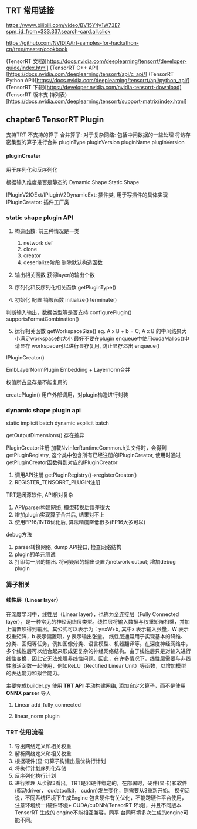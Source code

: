 ## TRT 常用链接

https://www.bilibili.com/video/BV15Y4y1W73E?spm_id_from=333.337.search-card.all.click

https://github.com/NVIDIA/trt-samples-for-hackathon-cn/tree/master/cookbook

(TensorRT 文档)[https://docs.nvidia.com/deeplearning/tensorrt/developer-guide/index.html]
(TensorRT C++ API)[https://docs.nvidia.com/deeplearning/tensorrt/api/c_api/]
(TensorRT Python API)[https://docs.nvidia.com/deeplearning/tensorrt/api/python_api/]
(TensorRT 下载)[https://developer.nvidia.com/nvidia-tensorrt-download]
(TensorRT 版本支
持列表)[https://docs.nvidia.com/deeplearning/tensorrt/support-matrix/index.html]


## chapter6 TensorRT Plugin
支持TRT 不支持的算子
合并算子: 对于复杂网络: 包括中间数据的一些处理 
将访存密集型的算子进行合并
pluginType
pluginVersion
pluginName
pluginVersion

#### pluginCreater
用于序列化和反序列化

根据输入维度是否是静态的
Dynamic Shape 
Static Shape

IPluginV2IOExt/IPluginV2DynamicExt: 插件类, 用于写插件的具体实现
IPluginCreator: 插件工厂类

### static shape plugin API 
1. 构造函数: 前三种情况是一类
    1. network def   
    2. clone  
    3. creator
    4. deserialize阶段
删除默认构造函数

2. 输出相关函数
获得layer的输出个数

3. 序列化和反序列化相关函数
getPluginType()

4. 初始化 配置 销毁函数
initialize()
terminate()

判断输入输出，数据类型等是否支持
configurePlugin()
supportsFormatCombination()

5. 运行相关函数
getWorkspaceSize() eg. A x B + b = C;  A x B 的中间结果大小满足workspace的大小 
最好不要在plugin enqueue中使用cudaMalloc()申请显存
workspace可以进行显存复用, 防止显存溢出
enqueue()

IPluginCreator()  

EmbLayerNormPlugin 
Embedding + Layernorm合并

权值所占显存是不能复用的


createPlugin()  用户外部调用，对plugin构造进行封装

### dynamic shape plugin api
static implicit batch    dynamic explicit batch

getOutputDimensions() 存在差异 

PluginCreator注册
加载NvInferRuntimeCommon.h头文件时，会得到getPluginRegistry, 这个类中包含所有已经注册的IPluginCreator, 使用时通过getPluginCreator函数得到对应的IPluginCreator
1. 调用API注册  getPluginRegistry()->registerCreator()
2. REGISTER_TENSORRT_PLUGIN注册

TRT是闭源软件, API相对复杂
1. API/parser构建网络, 模型转换后误差很大
2. 增加plugin实现算子合并后, 结果对不上
3. 使用FP16/INT8优化后, 算法精度降低很多(FP16大多可以)

debug方法
1. parser转换网络, dump API接口, 检查网络结构
2. plugin的单元测试
3. 打印每一层的输出. 将可疑层的输出设置为network output; 增加debug plugin


### 算子相关
#### 线性层（Linear layer）
在深度学习中，线性层（Linear layer），也称为全连接层（Fully Connected layer），是一种常见的神经网络层类型。线性层将输入数据与权重矩阵相乘，并加上偏置项得到输出。其公式可以表示为：y=xW+b, 其中x 表示输入张量，W 表示权重矩阵，b 表示偏置项，y 表示输出张量。
线性层通常用于实现基本的降维、分类、回归等任务，例如图像分类、语言模型、机器翻译等。在深度神经网络中，多个线性层可以组合起来形成更复杂的神经网络结构。由于线性层只是对输入进行线性变换，因此它无法处理非线性问题。因此，在许多情况下，线性层需要与非线性激活函数一起使用，例如ReLU（Rectified Linear Unit）等函数，以增加模型的表达能力和拟合能力。

主要完成builder.py 使用 __TRT API__ 手动构建网络, 添加自定义算子，而不是使用 __ONNX parser__ 导入


1. Linear  add_fully_connected

2. linear_norm plugin


### TRT 使用流程
1. 导出网络定义和相关权重
2. 解析网络定义和相关权重
3. 根据硬件(显卡)算子构建出最优执行计划
4. 将执行计划序列化存储
5. 反序列化执行计划
6. 进行推理
从步骤3看出，TRT是和硬件绑定的，在部署时，硬件(显卡)和软件(驱动driver， cudatoolkit， cudnn)发生变化，则需要从3重新开始。
换句话说，不同系统环境下生成Engine 包含硬件有关优化，不能跨硬件平台使用，注意环境统一(硬件环境+ CUDA/cuDNN/TensorRT 环境)，并且不同版本TensorRT 生成的 engine不能相互兼容，同平
台同环境多次生成的engine可能不同。

